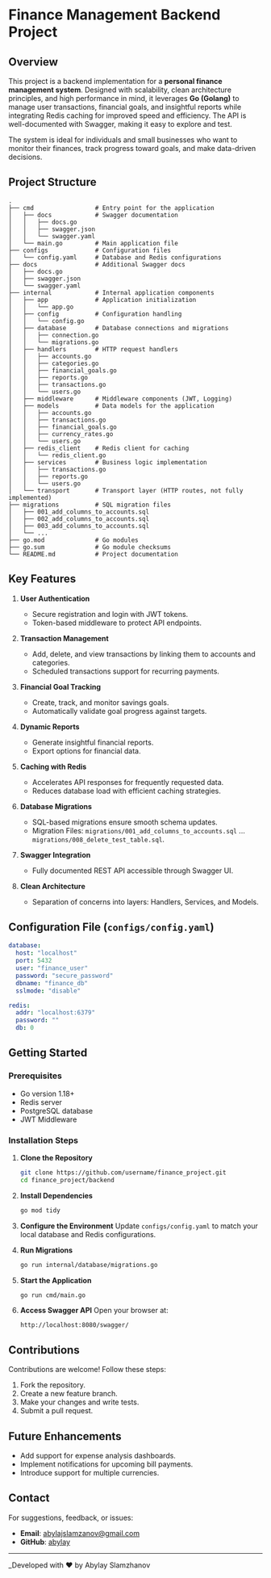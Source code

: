 # Finance Management Backend Project

## Overview
This project is a backend implementation for a **personal finance management system**. Designed with scalability, clean architecture principles, and high performance in mind, it leverages **Go (Golang)** to manage user transactions, financial goals, and insightful reports while integrating Redis caching for improved speed and efficiency. The API is well-documented with Swagger, making it easy to explore and test.

The system is ideal for individuals and small businesses who want to monitor their finances, track progress toward goals, and make data-driven decisions.

## Project Structure
```plaintext
.
├── cmd                 # Entry point for the application
│   ├── docs            # Swagger documentation
│   │   ├── docs.go
│   │   ├── swagger.json
│   │   └── swagger.yaml
│   └── main.go         # Main application file
├── configs             # Configuration files
│   └── config.yaml     # Database and Redis configurations
├── docs                # Additional Swagger docs
│   ├── docs.go
│   ├── swagger.json
│   └── swagger.yaml
├── internal            # Internal application components
│   ├── app             # Application initialization
│   │   └── app.go
│   ├── config          # Configuration handling
│   │   └── config.go
│   ├── database        # Database connections and migrations
│   │   ├── connection.go
│   │   └── migrations.go
│   ├── handlers        # HTTP request handlers
│   │   ├── accounts.go
│   │   ├── categories.go
│   │   ├── financial_goals.go
│   │   ├── reports.go
│   │   ├── transactions.go
│   │   └── users.go
│   ├── middleware      # Middleware components (JWT, Logging)
│   ├── models          # Data models for the application
│   │   ├── accounts.go
│   │   ├── transactions.go
│   │   ├── financial_goals.go
│   │   ├── currency_rates.go
│   │   └── users.go
│   ├── redis_client    # Redis client for caching
│   │   └── redis_client.go
│   ├── services        # Business logic implementation
│   │   ├── transactions.go
│   │   ├── reports.go
│   │   └── users.go
│   └── transport       # Transport layer (HTTP routes, not fully implemented)
├── migrations          # SQL migration files
│   ├── 001_add_columns_to_accounts.sql
│   ├── 002_add_columns_to_accounts.sql
│   ├── 003_add_columns_to_accounts.sql
│   └── ...
├── go.mod              # Go modules
├── go.sum              # Go module checksums
└── README.md           # Project documentation
```

## Key Features

1. **User Authentication**
   - Secure registration and login with JWT tokens.
   - Token-based middleware to protect API endpoints.

2. **Transaction Management**
   - Add, delete, and view transactions by linking them to accounts and categories.
   - Scheduled transactions support for recurring payments.

3. **Financial Goal Tracking**
   - Create, track, and monitor savings goals.
   - Automatically validate goal progress against targets.

4. **Dynamic Reports**
   - Generate insightful financial reports.
   - Export options for financial data.

5. **Caching with Redis**
   - Accelerates API responses for frequently requested data.
   - Reduces database load with efficient caching strategies.

6. **Database Migrations**
   - SQL-based migrations ensure smooth schema updates.
   - Migration Files: `migrations/001_add_columns_to_accounts.sql` ... `migrations/008_delete_test_table.sql`.

7. **Swagger Integration**
   - Fully documented REST API accessible through Swagger UI.

8. **Clean Architecture**
   - Separation of concerns into layers: Handlers, Services, and Models.

## Configuration File (`configs/config.yaml`)
```yaml
database:
  host: "localhost"
  port: 5432
  user: "finance_user"
  password: "secure_password"
  dbname: "finance_db"
  sslmode: "disable"

redis:
  addr: "localhost:6379"
  password: ""
  db: 0
```

## Getting Started

### Prerequisites
- Go version 1.18+
- Redis server
- PostgreSQL database
- JWT Middleware

### Installation Steps
1. **Clone the Repository**
   ```bash
   git clone https://github.com/username/finance_project.git
   cd finance_project/backend
   ```
2. **Install Dependencies**
   ```bash
   go mod tidy
   ```
3. **Configure the Environment**
   Update `configs/config.yaml` to match your local database and Redis configurations.

4. **Run Migrations**
   ```bash
   go run internal/database/migrations.go
   ```
5. **Start the Application**
   ```bash
   go run cmd/main.go
   ```

6. **Access Swagger API**
   Open your browser at:
   ```
   http://localhost:8080/swagger/
   ```

## Contributions
Contributions are welcome! Follow these steps:
1. Fork the repository.
2. Create a new feature branch.
3. Make your changes and write tests.
4. Submit a pull request.

## Future Enhancements
- Add support for expense analysis dashboards.
- Implement notifications for upcoming bill payments.
- Introduce support for multiple currencies.

## Contact
For suggestions, feedback, or issues:
- **Email**: abylajslamzanov@gmail.com
- **GitHub**: [abylay](https://github.com/abylsliam44/)

---
_Developed with ❤️ by Abylay Slamzhanov
